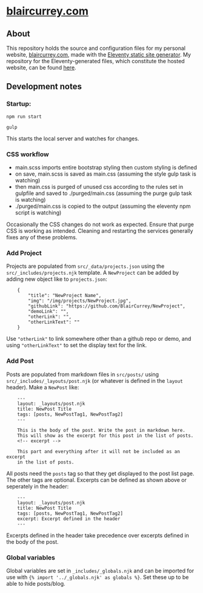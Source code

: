 # [blaircurrey.com](https://blaircurrey.com/)
## About
This repository holds the source and configuration files for my personal website, [blaircurrey.com](https://blaircurrey.com/), made with the [Eleventy static site generator](https://www.11ty.dev/). My repository for the Eleventy-generated files, which constitute the hosted website, can be found [here](https://github.com/BlairCurrey/blaircurrey.com).

## Development notes

### Startup:

<code>npm run start</code>

<code>gulp</code>

This starts the local server and watches for changes.

### CSS workflow
- main.scss imports entire bootstrap styling then custom styling is defined
- on save, main.scss is saved as main.css (assuming the style gulp task is watching)
- then main.css is purged of unused css according to the rules set in gulpfile and saved to ./purged/main.css (assuming the purge gulp task is watching)
- ./purged/main.css is copied to the output (assuming the eleventy npm script is watching)

Occasionally the CSS changes do not work as expected. Ensure that purge CSS is working as intended. Cleaning and restarting the services generally fixes any of these problems.

### Add Project
Projects are populated from `src/_data/projects.json` using the `src/_includes/projects.njk` template. A `NewProject` can be added by adding new object like to `projects.json`:

        {
            "title": "NewProject Name",
            "img": "/img/projects/NewProject.jpg",
            "githubLink": "https://github.com/BlairCurrey/NewProject",
            "demoLink": "",
            "otherLink": "",
            "otherLinkText": ""
        }

Use `"otherLink"` to link somewhere other than a github repo or demo, and using `"otherLinkText"` to set the display text for the link.

### Add Post

Posts are populated from markdown files in `src/posts/` using `src/_includes/_layouts/post.njk` (or whatever is defined in the `layout` header). Make a `NewPost` like:

        ---
        layout: _layouts/post.njk
        title: NewPost Title
        tags: [posts, NewPostTag1, NewPostTag2]
        ---

        This is the body of the post. Write the post in markdown here. 
        This will show as the excerpt for this post in the list of posts.
        <!-- excerpt --> 

        This part and everything after it will not be included as an excerpt 
        in the list of posts.

All posts need the `posts` tag so that they get displayed to the post list page. The other tags are optional. Excerpts can be defined as shown above or seperately in the header: 

        ---
        layout: _layouts/post.njk
        title: NewPost Title
        tags: [posts, NewPostTag1, NewPostTag2]
        excerpt: Excerpt defined in the header
        ---

Excerpts defined in the header take precedence over excerpts defined in the body of the post.

### Global variables

Global variables are set in `_includes/_globals.njk` and can be imported for use with `{% import '../_globals.njk' as globals %}`. Set these up to be able to hide posts/blog.